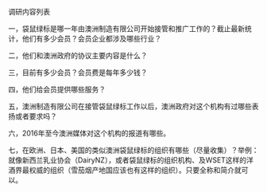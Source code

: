 调研内容列表

一，袋鼠绿标是哪一年由澳洲制造有限公司开始接管和推广工作的？截止最新统计，他们有多少会员？会员企业都涉及哪些行业？

二，他们和澳洲政府的协议主要内容是什么？

三，目前有多少会员？会员费是每年多少钱？

四，他们给会员提供哪些服务？

五，澳洲制造有限公司在接管袋鼠绿标工作以后，澳洲政府对这个机构有过哪些表扬或者要求吗？

六，2016年至今澳洲媒体对这个机构的报道有哪些。

七，在欧洲、日本、美国的类似澳洲袋鼠绿标的组织有哪些（尽量收集）？举例：就像新西兰乳业协会（DairyNZ），或者袋鼠绿标的组织机构、及WSET这样的洋酒界最权威的组织（雪茄烟产地国应该也有这样的组织）。只要全称和简介就可以。